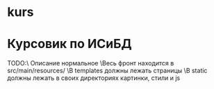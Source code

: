 # kurs
<h1>Курсовик по ИСиБД</h1>

TODO:\\ Описание нормальное
\\Весь фронт находится в src/main/resources/
\\В templates должны лежать страницы
\\В static должны лежать в своих директориях картинки, стили и js
